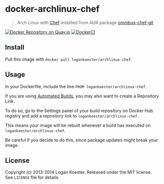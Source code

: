 # docker-archlinux-chef

> Arch Linux with [Chef](https://www.getchef.com/) installed from AUR package [omnibus-chef-git](https://aur.archlinux.org/packages/omnibus-chef-git)

[![Docker Repository on Quay.io](https://quay.io/repository/logankoester/archlinux-chef/status "Docker Repository on Quay.io")](https://quay.io/repository/logankoester/archlinux-chef)
[![DockerCI](http://dockeri.co/image/logankoester/archlinux-chef)](https://registry.hub.docker.com/u/logankoester/archlinux-chef/)

## Install

Pull this image with `docker pull logankoester/archlinux-chef`.

## Usage

In your Dockerfile, include the line `FROM logankoester/archlinux-chef`.

If you are using [Automated Builds](http://docs.docker.com/docker-hub/builds/), 
you may also want to create a Repository Link.

To do so, go to the Settings panel of your build repository on Docker Hub registry and
add a repository link to `logankoester/archlinux-chef`.

This means your image will be rebuilt whenever a build has executed on `logankoester/archlinux-chef`.

Be careful if you decide to do this, since package updates might break your image.

## License

Copyright (c) 2013-2014 Logan Koester. Released under the MIT license. See `LICENSE` file for details.
